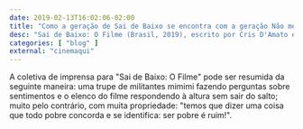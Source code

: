 ```yaml
---
date: 2019-02-13T16:02:06-02:00
title: "Como a geração de Sai de Baixo se encontra com a geração Não me Toque"
desc: "Sai de Baixo: O Filme (Brasil, 2019), escrito por Cris D'Amato e Miguel Falabella, dirigido por Cris D'Amato, com Miguel Falabella, Marisa Orth, Luis Gustavo, Aracy Balabanian, Tom Cavalcante, Lúcio Mauro Filho."
categories: [ "blog" ]
external: "cinemaqui"
---
```

A coletiva de imprensa para "Sai de Baixo: O Filme" pode ser resumida da seguinte maneira: uma trupe de militantes mimimi fazendo perguntas sobre sentimentos e o elenco do filme respondendo à altura sem sair do salto; muito pelo contrário, com muita propriedade: "temos que dizer uma coisa que todo pobre concorda e se identifica: ser pobre é ruim!".
